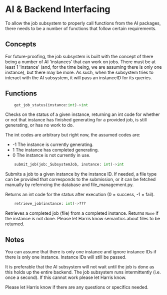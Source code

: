 # AI & Backend Interfacing

To allow the job subsystem to properly call functions from the AI packages,
there needs to be a number of functions that follow certain requirements.

## Concepts
For future-proofing, the job subsystem is built with the concept of there
being a number of AI 'instances' that can work on jobs. There must be at least
1 'instance' (and, for the time being, we are assuming there is only one instance),
but there may be more. As such, when the subsystem tries to interact with the AI subsystem, it will
pass an instanceID for its queries.

## Functions
```py
	get_job_status(instance:int)->int
```
Checks on the status of a given instance, returning an int code for whether or not
that instance has finished generating for a provided job, is still generating, or has 
no work to do.

The int codes are arbitrary but right now, the assumed codes are:
- -1 	The instance is currently generating.
- 1		The instance has completed generating.
- 0 	The instance is not currently in use.

```py
	submit_job(job:_SubsystemJob, instance: int)->int
```
Submits a job to a given instance by the instance ID. If needed, a file type can be provided that
corresponds to the submission, or it can be fetched manually by referncing the database and file_management.py.

Returns an int code for the status after execution (0 = success, -1 = fail).

```py
	retrieve_job(instance: int)->???
```
Retrieves a completed job (file) from a completed instance. Returns `None` if the instance is not done.
Please let Harris know semantics about files to be returned.

## Notes
You can assume that there is only one instance and ignore instance IDs if there is only one instance. 
Instance IDs will still be passed.

It is preferable that the AI subsystem will not wait until the job is done as this holds up the entire backend.
The job subsystem runs intermittently (i.e. once a second). If this cannot work please let Harris know.


Please let Harris know if there are any questions or specifics needed.
